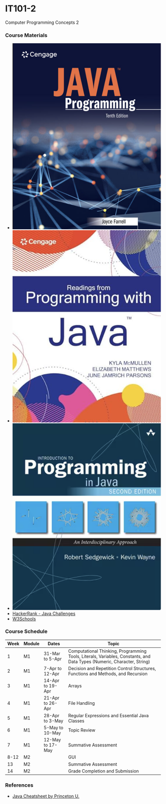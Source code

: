 # IT101-2
Computer Programming Concepts 2

### Course Materials

* ![Java Programming, 10th Edition by J. Farrell (2023)](./book1.png)
* ![Programming with Java, K. Mcmullen, et.al. (2023)](./book2.png)
* ![Introduction to Programming in Java, R. Sedgewick (2022)](./book3.png)
* [HackerRank - Java Challenges](https://www.hackerrank.com/challenges/welcome-to-java)
* [W3Schools](https://www.w3schools.com/java/)

### Course Schedule

|Week|Module|Dates|Topic|
|-|-|-|-|
|1|M1|31-Mar to 5-Apr|Computational Thinking, Programming Tools, Literals, Variables, Constants, and Data Types (Numeric, Character, String)|
|2|M1|7-Apr to 12-Apr| Decision and Repetition Control Structures, Functions and Methods, and Recursion|
|3|M1|14-Apr to 19-Apr| Arrays|
|4|M1|21-Apr to 26-Apr| File Handling|
|5|M1|28-Apr to 3-May| Regular Expressions and Essential Java Classes|
|6|M1|5-May to 10-May| Topic Review|
|7|M1|12-May to 17-May| Summative Assessment|
|8-12|M2| |GUI|
|13|M2| | Summative Assessment|
|14|M2| | Grade Completion and Submission|

### References

* [Java Cheatsheet by Princeton U.](https://introcs.cs.princeton.edu/java/11cheatsheet/)
